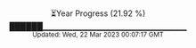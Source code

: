<p align="center">
⏳Year Progress (21.92 %) <br>
██████▁▁▁▁▁▁▁▁▁▁▁▁▁▁▁▁▁▁▁▁▁▁▁▁ <br>
<sub>Updated: Wed, 22 Mar 2023 00:07:17 GMT</sub>
</p>

